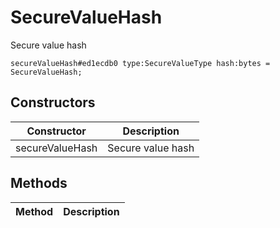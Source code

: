 # SecureValueHash
Secure value hash

```
secureValueHash#ed1ecdb0 type:SecureValueType hash:bytes = SecureValueHash;
```

## Constructors
| Constructor | Description |
| ---- | ----------- |
| secureValueHash | Secure value hash |


## Methods
| Method | Description |
| ---- | ----------- |


